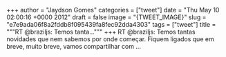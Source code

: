
+++
author = "Jaydson Gomes"
categories = ["tweet"]
date = "Thu May 10 02:00:16 +0000 2012"
draft = false
image = "{TWEET_IMAGE}"
slug = "e7e9ada06f8a2fddb8f095439fa8fec92dda4303"
tags = ["tweet"]
title = """RT @braziljs: Temos tanta..."""
+++
RT @braziljs: Temos tantas novidades que nem sabemos por onde começar. Fiquem ligados que em breve, muito breve, vamos compartilhar com  ...
